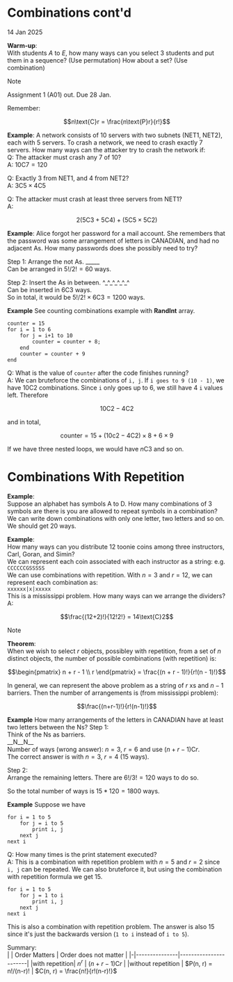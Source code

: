 Combinations cont'd
==
14 Jan 2025
 
**Warm-up**:  
With students $A$ to $E$, how many ways can you select 3 students and put them in a sequence?
(Use permutation) How about a set? (Use combination)

> [!note]
> Assignment 1 (A01) out. Due 28 Jan.

Remember:
```math
n\text{C}r = \frac{n\text{P}r}{r!}
```

**Example**:
A network consists of 10 servers with two subnets (NET1, NET2), each with 5 servers.
To crash a network, we need to crash exactly 7 servers.
How many ways can the attacker try to crash the network if:  
Q: The attacker must crash any 7 of 10?  
A: $10\text{C}7 = 120$  

Q: Exactly 3 from NET1, and 4 from NET2?  
A: $3\text{C}5 \times 4\text{C}5$  

Q: The attacker must crash at least three servers from NET1?  
A: 
```math
2(5\text{C}3 + 5\text{C}4) + (5\text{C}5 \times 5\text{C}2)
```

**Example**:
Alice forgot her password for a mail account.
She remembers that the password was some arrangement of letters in CANADIAN, and had no adjacent As.
How many passwords does she possibly need to try?

Step 1: Arrange the not As.
\_\_\_\_\_  
Can be arranged in $5!/2! = 60$ ways.  

Step 2: Insert the As in between.
\^\_\^\_\^\_\^\_\^\_\^  
Can be inserted in $6\text{C}3$ ways.  
So in total, it would be $5!/2! \times 6\text{C}3 = 1200$ ways.

**Example** See counting combinations example with **RandInt** array.
```
counter = 15
for i = 1 to 6
    for j = i+1 to 10 
        counter = counter + 8;
    end
    counter = counter + 9
end
```
Q: What is the value of `counter` after the code finishes running?  
A: We can bruteforce the combinations of `i, j`. 
If `i goes to 9 (10 - 1)`, we have $10\text{C}2$ combinations.
Since `i` only goes up to 6, we still have 4 `i` values left.
Therefore
```math
10\text{C}2 - 4\text{C}2
```
and in total,
```math
\text{counter} = 15 + (10\text{c}2 - 4\text{C}2) \times 8 + 6\times9
```

If we have three nested loops, we would have $n\text{C}3$ and so on.

# Combinations With Repetition
**Example**:  
Suppose an alphabet has symbols A to D.
How many combinations of 3 symbols are there is you are allowed to repeat symbols in a combination?  
We can write down combinations with only one letter, two letters and so on. 
We should get 20 ways.

**Example**:  
How many ways can you distribute 12 toonie coins among three instructors, Carl, Goran, and Simin?  
We can represent each coin associated with each instructor as a string: 
e.g. `CCCCCCGSSSSS`  
We can use combinations with repetition.
With $n=3$ and $r=12$, we can represent each combination as:  
`xxxxxx|x|xxxxx`  
This is a mississippi problem.
How many ways can we arrange the dividers?  
A: 
```math
\frac{(12+2)!}{12!2!} = 14\text{C}2
```

> [!note]
> **Theorem**:  
> When we wish to select $r$ objects, possibley with repetition, from a set of $n$ distinct objects, the number of possible combinations
> (with repetition) is:  
> ```math
> \begin{pmatrix}
> n + r - 1 \\ 
> r
> \end{pmatrix}
> = \frac{(n + r - 1)!}{r!(n - 1)!}
> ```

In general, we can represent the above problem as a string of $r$ xs and $n-1$ barriers.
Then the number of arrangements is (from mississippi problem):  
```math
\frac{(n+r-1)!}{r!(n-1)!}
```

**Example** How many arrangements of the letters in CANADIAN have at least two letters between the Ns?
Step 1:  
Think of the Ns as barriers.  
\_\_N\_\_N\_\_  
Number of ways (wrong answer): $n = 3$, $r = 6$ and use $(n + r - 1)\text{C}r$.  
The correct answer is with $n=3$, $r=4$ (15 ways).

Step 2:  
Arrange the remaining letters.
There are $6!/3! = 120$ ways to do so.

So the total number of ways is $15 * 120 = 1800$ ways. 

**Example** Suppose we have 
```
for i = 1 to 5
    for j = i to 5
        print i, j
    next j
next i
```
Q: How many times is the print statement executed?  
A: This is a combination with repetition problem with $n = 5$ and $r = 2$ since `i, j` can be repeated.
We can also bruteforce it, but using the combination with repetition formula we get 15.

```
for i = 1 to 5
    for j = 1 to i
        print i, j
    next j
next i
```
This is also a combination with repetition problem.
The answer is also 15 since it's just the backwards version (`1 to i` instead of `i to 5`).

Summary:  
| | Order Matters | Order does not matter |
|-|---------------|-----------------------|
|with repetition| $n^r$ | $(n + r - 1) \text{C} r$ |
|without repetition | $P(n, r) = n!/(n-r)! | $C(n, r) = \frac{n!}{r!(n-r)!}$
